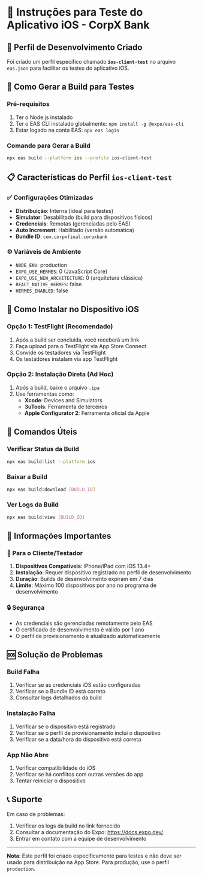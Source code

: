 # 📱 Instruções para Teste do Aplicativo iOS - CorpX Bank

## 🎯 Perfil de Desenvolvimento Criado

Foi criado um perfil específico chamado **`ios-client-test`** no arquivo `eas.json` para facilitar os testes do aplicativo iOS.

## 🚀 Como Gerar a Build para Testes

### Pré-requisitos
1. Ter o Node.js instalado
2. Ter o EAS CLI instalado globalmente: `npm install -g @expo/eas-cli`
3. Estar logado na conta EAS: `npx eas login`

### Comando para Gerar a Build
```bash
npx eas build --platform ios --profile ios-client-test
```

## 📋 Características do Perfil `ios-client-test`

### ✅ Configurações Otimizadas
- **Distribuição**: Interna (ideal para testes)
- **Simulator**: Desabilitado (build para dispositivos físicos)
- **Credenciais**: Remotas (gerenciadas pelo EAS)
- **Auto Increment**: Habilitado (versão automática)
- **Bundle ID**: `com.corpxfinal.corpxbank`

### ⚙️ Variáveis de Ambiente
- `NODE_ENV`: production
- `EXPO_USE_HERMES`: 0 (JavaScript Core)
- `EXPO_USE_NEW_ARCHITECTURE`: 0 (arquitetura clássica)
- `REACT_NATIVE_HERMES`: false
- `HERMES_ENABLED`: false

## 📱 Como Instalar no Dispositivo iOS

### Opção 1: TestFlight (Recomendado)
1. Após a build ser concluída, você receberá um link
2. Faça upload para o TestFlight via App Store Connect
3. Convide os testadores via TestFlight
4. Os testadores instalam via app TestFlight

### Opção 2: Instalação Direta (Ad Hoc)
1. Após a build, baixe o arquivo `.ipa`
2. Use ferramentas como:
   - **Xcode**: Devices and Simulators
   - **3uTools**: Ferramenta de terceiros
   - **Apple Configurator 2**: Ferramenta oficial da Apple

## 🔧 Comandos Úteis

### Verificar Status da Build
```bash
npx eas build:list --platform ios
```

### Baixar a Build
```bash
npx eas build:download [BUILD_ID]
```

### Ver Logs da Build
```bash
npx eas build:view [BUILD_ID]
```

## 📝 Informações Importantes

### 🎯 Para o Cliente/Testador
1. **Dispositivos Compatíveis**: iPhone/iPad com iOS 13.4+
2. **Instalação**: Requer dispositivo registrado no perfil de desenvolvimento
3. **Duração**: Builds de desenvolvimento expiram em 7 dias
4. **Limite**: Máximo 100 dispositivos por ano no programa de desenvolvimento

### 🔒 Segurança
- As credenciais são gerenciadas remotamente pelo EAS
- O certificado de desenvolvimento é válido por 1 ano
- O perfil de provisionamento é atualizado automaticamente

## 🆘 Solução de Problemas

### Build Falha
1. Verificar se as credenciais iOS estão configuradas
2. Verificar se o Bundle ID está correto
3. Consultar logs detalhados da build

### Instalação Falha
1. Verificar se o dispositivo está registrado
2. Verificar se o perfil de provisionamento inclui o dispositivo
3. Verificar se a data/hora do dispositivo está correta

### App Não Abre
1. Verificar compatibilidade do iOS
2. Verificar se há conflitos com outras versões do app
3. Tentar reiniciar o dispositivo

## 📞 Suporte

Em caso de problemas:
1. Verificar os logs da build no link fornecido
2. Consultar a documentação do Expo: https://docs.expo.dev/
3. Entrar em contato com a equipe de desenvolvimento

---

**Nota**: Este perfil foi criado especificamente para testes e não deve ser usado para distribuição na App Store. Para produção, use o perfil `production`.